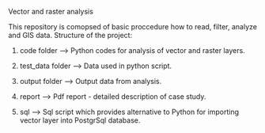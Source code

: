 Vector and raster analysis

This repository is comopsed of basic proccedure how to read, filter, analyze and GIS data. 
Structure of the project:
1. code folder --> Python codes for analysis of vector and raster layers.
   
2. test_data folder --> Data used in python script.
   
3. output folder --> Output data from analysis.
   
4. report --> Pdf report - detailed description of case study.
   
5. sql --> Sql script which provides alternative to Python for importing vector layer into PostgrSql database.
